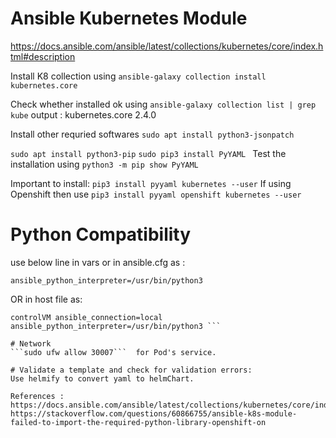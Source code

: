 # Ansible Kubernetes Module
https://docs.ansible.com/ansible/latest/collections/kubernetes/core/index.html#description

Install K8 collection using
```ansible-galaxy collection install kubernetes.core```

Check whether installed ok using 
```ansible-galaxy collection list | grep kube```
output : kubernetes.core 2.4.0  

Install other requried softwares
```sudo apt install python3-jsonpatch```

```sudo apt install python3-pip```
```sudo pip3 install PyYAML ```
Test the installation using 
```python3 -m pip show PyYAML ```

Important to install: 
``` pip3 install pyyaml kubernetes --user ```
If using Openshift then use ``` pip3 install pyyaml openshift kubernetes --user ```


# Python Compatibility
use below line in vars or in ansible.cfg as :

```ansible_python_interpreter=/usr/bin/python3```

OR  in host file as:
```[controlVMs]
controlVM ansible_connection=local ansible_python_interpreter=/usr/bin/python3 ```

# Network
```sudo ufw allow 30007```  for Pod's service.

# Validate a template and check for validation errors:
Use helmify to convert yaml to helmChart.

References :
https://docs.ansible.com/ansible/latest/collections/kubernetes/core/index.html#description
https://stackoverflow.com/questions/60866755/ansible-k8s-module-failed-to-import-the-required-python-library-openshift-on